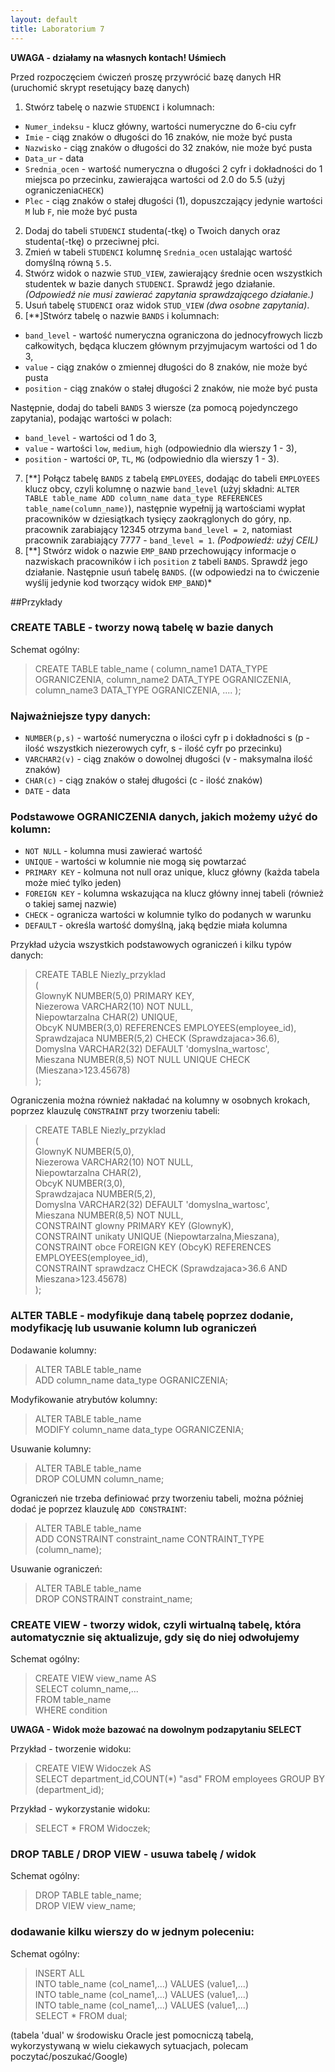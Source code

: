 ```yaml
---
layout: default
title: Laboratorium 7
---
```


**UWAGA - działamy na własnych kontach! Uśmiech**

Przed rozpoczęciem ćwiczeń proszę przywrócić bazę danych HR (uruchomić skrypt resetujący bazę danych)

1. Stwórz tabelę o nazwie `STUDENCI` i kolumnach:
  - `Numer_indeksu` - klucz główny, wartości numeryczne do 6-ciu cyfr
  - `Imie` - ciąg znaków o długości do 16 znaków, nie może być pusta
  - `Nazwisko` - ciąg znaków o długości do 32 znaków, nie może być pusta
  - `Data_ur` - data
  - `Srednia_ocen` - wartość numeryczna o długości 2 cyfr i dokładności do 1 miejsca po przecinku, zawierająca wartości od 2.0 do 5.5 (użyj ograniczenia`CHECK`)
  - `Plec` - ciąg znaków o stałej długości (1), dopuszczający jedynie wartości `M` lub `F`, nie może być pusta
2. Dodaj do tabeli `STUDENCI` studenta(-tkę) o Twoich danych oraz studenta(-tkę) o przeciwnej płci.
3. Zmień w tabeli `STUDENCI` kolumnę `Srednia_ocen` ustalając wartość domyślną równą `5.5`.
4. Stwórz widok o nazwie `STUD_VIEW`, zawierający średnie ocen wszystkich studentek w bazie danych `STUDENCI`. Sprawdź jego działanie. *(Odpowiedź nie musi zawierać zapytania sprawdzającego działanie.)*
5. Usuń tabelę `STUDENCI` oraz widok `STUD_VIEW` *(dwa osobne zapytania)*.
6. [\*\*]Stwórz tabelę o nazwie `BANDS` i kolumnach:
  - `band_level` - wartość numeryczna ograniczona do jednocyfrowych liczb całkowitych, będąca kluczem głównym przyjmujacym wartości od 1 do 3,
  - `value` - ciąg znaków o zmiennej długości do 8 znaków, nie może być pusta
  - `position` - ciąg znaków o stałej długości 2 znaków, nie może być pusta

  Następnie, dodaj do tabeli `BANDS` 3 wiersze (za pomocą pojedynczego zapytania), podając wartości w polach:
  - `band_level` - wartości od 1 do 3,
  - `value` - wartości `low`, `medium`, `high` (odpowiednio dla wierszy 1 - 3),
  - `position` - wartości `OP`, `TL`, `MG` (odpowiednio dla wierszy 1 - 3).

7. [\*\*] Połącz tabelę `BANDS` z tabelą `EMPLOYEES`, dodając do tabeli `EMPLOYEES` klucz obcy, czyli kolumnę o nazwie `band_level` (użyj składni: `ALTER TABLE table_name ADD column_name data_type REFERENCES table_name(column_name)`), następnie wypełnij ją wartościami wypłat pracowników w dziesiątkach tysięcy zaokrąglonych do góry, np. pracownik zarabiający 12345 otrzyma `band_level = 2`, natomiast pracownik zarabiający 7777 - `band_level = 1`. *(Podpowiedź: użyj CEIL)*
8. [\*\*] Stwórz widok o nazwie `EMP_BAND` przechowujący informacje o nazwiskach pracowników i ich `position` z tabeli `BANDS`. Sprawdź jego działanie. Następnie usuń tabelę `BANDS`. ((w odpowiedzi na to ćwiczenie wyślij jedynie kod tworzący widok `EMP_BAND`)*

##Przykłady

### CREATE TABLE - tworzy nową tabelę w bazie danych

Schemat ogólny:

> CREATE TABLE table_name
(
column_name1 DATA_TYPE OGRANICZENIA,
column_name2 DATA_TYPE OGRANICZENIA,
column_name3 DATA_TYPE OGRANICZENIA,
....
);

### Najważniejsze typy danych:

- `NUMBER(p,s)` - wartość numeryczna o ilości cyfr p i dokładności s (p - ilość wszystkich niezerowych cyfr, s - ilość cyfr po przecinku)
- `VARCHAR2(v)` - ciąg znaków o dowolnej długości (v - maksymalna ilość znaków)
- `CHAR(c)` - ciąg znaków o stałej długości (c - ilość znaków)
- `DATE` - data

### Podstawowe OGRANICZENIA danych, jakich możemy użyć do kolumn:

- `NOT NULL` - kolumna musi zawierać wartość
- `UNIQUE` - wartości w kolumnie nie mogą się powtarzać
- `PRIMARY KEY` - kolmuna not null oraz unique, klucz główny (każda tabela może mieć tylko jeden)
- `FOREIGN KEY` - kolumna wskazująca na klucz główny innej tabeli (również o takiej samej nazwie)
- `CHECK` - ogranicza wartości w kolumnie tylko do podanych w warunku
- `DEFAULT` - określa wartość domyślną, jaką będzie miała kolumna

Przykład użycia wszystkich podstawowych ograniczeń i kilku typów danych:

> CREATE TABLE Niezly_przyklad <br />
( <br />
GlownyK NUMBER(5,0) PRIMARY KEY, <br />
Niezerowa VARCHAR2(10) NOT NULL, <br />
Niepowtarzalna CHAR(2) UNIQUE, <br />
ObcyK NUMBER(3,0) REFERENCES EMPLOYEES(employee_id), <br />
Sprawdzajaca NUMBER(5,2) CHECK (Sprawdzajaca>36.6), <br />
Domyslna VARCHAR2(32) DEFAULT 'domyslna_wartosc', <br />
Mieszana NUMBER(8,5) NOT NULL UNIQUE CHECK (Mieszana>123.45678) <br />
);

Ograniczenia można również nakładać na kolumny w osobnych krokach, poprzez klauzulę `CONSTRAINT` przy tworzeniu tabeli:

> CREATE TABLE Niezly_przyklad <br />
( <br />
GlownyK NUMBER(5,0), <br />
Niezerowa VARCHAR2(10) NOT NULL, <br />
Niepowtarzalna CHAR(2), <br />
ObcyK NUMBER(3,0), <br />
Sprawdzajaca NUMBER(5,2), <br />
Domyslna VARCHAR2(32) DEFAULT 'domyslna_wartosc', <br />
Mieszana NUMBER(8,5) NOT NULL, <br />
CONSTRAINT glowny PRIMARY KEY (GlownyK), <br />
CONSTRAINT unikaty UNIQUE (Niepowtarzalna,Mieszana), <br />
CONSTRAINT obce FOREIGN KEY (ObcyK) REFERENCES EMPLOYEES(employee_id), <br />
CONSTRAINT sprawdzacz CHECK (Sprawdzajaca>36.6 AND Mieszana>123.45678) <br />
);

### ALTER TABLE - modyfikuje daną tabelę poprzez dodanie, modyfikację lub usuwanie kolumn lub ograniczeń

Dodawanie kolumny:

> ALTER TABLE table_name <br />
ADD column_name data_type OGRANICZENIA;

Modyfikowanie atrybutów kolumny:

> ALTER TABLE table_name <br />
MODIFY column_name data_type OGRANICZENIA;

Usuwanie kolumny:

> ALTER TABLE table_name <br />
DROP COLUMN column_name;

Ograniczeń nie trzeba definiować przy tworzeniu tabeli, można później dodać je poprzez klauzulę `ADD CONSTRAINT`:

> ALTER TABLE table_name <br />
ADD CONSTRAINT constraint_name CONTRAINT_TYPE (column_name);

Usuwanie ograniczeń:

> ALTER TABLE table_name <br />
DROP CONSTRAINT constraint_name;

### CREATE VIEW - tworzy widok, czyli wirtualną tabelę, która automatycznie się aktualizuje, gdy się do niej odwołujemy

Schemat ogólny:

> CREATE VIEW view_name AS <br />
SELECT column_name,... <br />
FROM table_name <br />
WHERE condition

**UWAGA - Widok może bazować na dowolnym podzapytaniu SELECT**

Przykład - tworzenie widoku:

> CREATE VIEW Widoczek AS <br />
SELECT department_id,COUNT(*) "asd" FROM employees GROUP BY (department_id);

Przykład - wykorzystanie widoku:

> SELECT * FROM Widoczek;

### DROP TABLE / DROP VIEW - usuwa tabelę / widok

Schemat ogólny:

> DROP TABLE table_name; <br />
DROP VIEW view_name;

### dodawanie kilku wierszy do w jednym poleceniu:

Schemat ogólny:

> INSERT ALL <br />
  INTO table_name (col_name1,...) VALUES (value1,...) <br />
  INTO table_name (col_name1,...) VALUES (value1,...) <br />
  INTO table_name (col_name1,...) VALUES (value1,...) <br />
SELECT * FROM dual;

(tabela 'dual' w środowisku Oracle jest pomocniczą tabelą, wykorzystywaną w wielu ciekawych sytuacjach, polecam poczytać/poszukać/Google)
